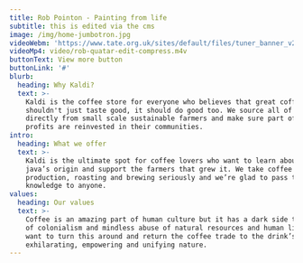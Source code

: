 ```yaml
---
title: Rob Pointon - Painting from life
subtitle: this is edited via the cms
image: /img/home-jumbotron.jpg
videoWebm: 'https://www.tate.org.uk/sites/default/files/tuner_banner_v2.webm'
videoMp4: video/rob-quatar-edit-compress.m4v
buttonText: View more button
buttonLink: '#'
blurb:
  heading: Why Kaldi?
  text: >-
    Kaldi is the coffee store for everyone who believes that great coffee
    shouldn't just taste good, it should do good too. We source all of our beans
    directly from small scale sustainable farmers and make sure part of the
    profits are reinvested in their communities.
intro:
  heading: What we offer
  text: >-
    Kaldi is the ultimate spot for coffee lovers who want to learn about their
    java’s origin and support the farmers that grew it. We take coffee
    production, roasting and brewing seriously and we’re glad to pass that
    knowledge to anyone.
values:
  heading: Our values
  text: >-
    Coffee is an amazing part of human culture but it has a dark side too – one
    of colonialism and mindless abuse of natural resources and human lives. We
    want to turn this around and return the coffee trade to the drink’s
    exhilarating, empowering and unifying nature.
---
```


